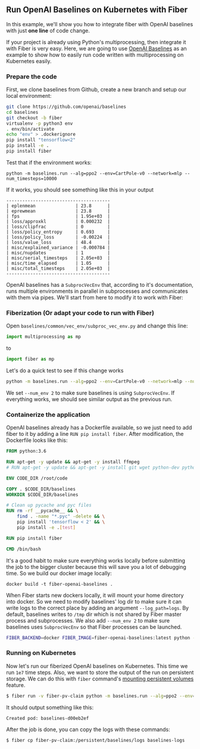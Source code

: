 ## Run OpenAI Baselines on Kubernetes with Fiber

In this example, we'll show you how to integrate fiber with OpenAI baselines with just **one line** of code change.

If your project is already using Python's multiprocessing, then integrate it with Fiber is very easy. Here, we are going to use [OpenAI Baselines](https://github.com/openai/baselines) as an example to show how to easily run code written with multiprocessing on Kubernetes easily.

### Prepare the code

First, we clone baselines from Github, create a new branch and setup our local environment:

```bash
git clone https://github.com/openai/baselines
cd baselines
git checkout -b fiber
virtualenv -p python3 env
. env/bin/activate
echo "env" > .dockerignore
pip install "tensorflow<2"
pip install -e .
pip install fiber
```

Test that if the environment works:

```baseh
python -m baselines.run --alg=ppo2 --env=CartPole-v0 --network=mlp --num_timesteps=10000
```

If it works, you should see something like this in your output
```
---------------------------------------
| eplenmean               | 23.8      |
| eprewmean               | 23.8      |
| fps                     | 1.95e+03  |
| loss/approxkl           | 0.000232  |
| loss/clipfrac           | 0         |
| loss/policy_entropy     | 0.693     |
| loss/policy_loss        | -0.00224  |
| loss/value_loss         | 48.4      |
| misc/explained_variance | -0.000784 |
| misc/nupdates           | 1         |
| misc/serial_timesteps   | 2.05e+03  |
| misc/time_elapsed       | 1.05      |
| misc/total_timesteps    | 2.05e+03  |
---------------------------------------
```

OpenAI baselines has a `SubprocVecEnv` that, according to it's documentation, runs multiple environments in parallel in subprocesses and communicates with them via pipes. We'll start from here to modify it to work with Fiber:

### Fiberization (Or adapt your code to run with Fiber)

Open `baselines/common/vec_env/subproc_vec_env.py` and change this line:

```Python
import multiprocessing as mp
```

to

```Python
import fiber as mp
```

Let's do a quick test to see if this change works

```bash
python -m baselines.run --alg=ppo2 --env=CartPole-v0 --network=mlp --num_timesteps=10000 --num_env 2
```

We set `--num_env 2` to make sure baselines is using `SubprocVecEnv`. If everything works, we should see similar output as the previous run.

### Containerize the application

OpenAI baselines already has a Dockerfile available, so we just need to add fiber to it by adding a line `RUN pip install fiber`. After modification, the Dockerfile looks like this:

```Dockerfile
FROM python:3.6

RUN apt-get -y update && apt-get -y install ffmpeg
# RUN apt-get -y update && apt-get -y install git wget python-dev python3-dev libopenmpi-dev python-pip zlib1g-dev cmake python-opencv

ENV CODE_DIR /root/code

COPY . $CODE_DIR/baselines
WORKDIR $CODE_DIR/baselines

# Clean up pycache and pyc files
RUN rm -rf __pycache__ && \
    find . -name "*.pyc" -delete && \
    pip install 'tensorflow < 2' && \
    pip install -e .[test]

RUN pip install fiber

CMD /bin/bash
```

It's a good habit to make sure everything works locally before submitting the job to the bigger cluster because this will save you a lot of debugging time. So we build our docker image locally:

```
docker build -t fiber-openai-baselines .
```

When Fiber starts new dockers locally, it will mount your home directory into docker. So we need to modify baselines' log dir to make sure it can write logs to the correct place by adding an argument `--log_path=logs`. By default, baselines writes to `/tmp` dir which is not shared by Fiber master process and subprocesses. We also add `--num_env 2` to make sure baselines uses `SubprocVecEnv` so that Fiber processes can be launched.


```bash
FIBER_BACKEND=docker FIBER_IMAGE=fiber-openai-baselines:latest python -m baselines.run --alg=ppo2 --env=CartPole-v0 --network=mlp --num_timesteps=10000 --num_env 2 --log_path=logs
```

### Running on Kubernetes

Now let's run our fiberized OpenAI baselines on Kubernetes. This time we run `1e7` time steps. Also, we want to store the output of the run on persistent storage. We can do this with `fiber` command's [mounting persistent volumes](advanced.md#working-with-persistent-storage) feature.


```bash
$ fiber run -v fiber-pv-claim python -m baselines.run --alg=ppo2 --env=CartPole-v0 --network=mlp --num_timesteps=1e7 --num_env 2 --log_path=/persistent/baselines/logs/
```

It should output something like this:

```
Created pod: baselines-d00eb2ef
```

After the job is done, you can copy the logs with these commands:

```bash
$ fiber cp fiber-pv-claim:/persistent/baselines/logs baselines-logs
```

